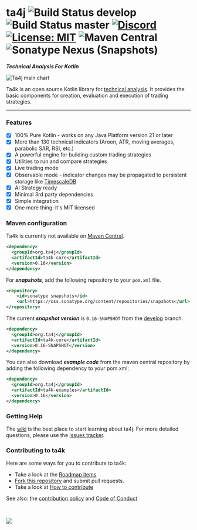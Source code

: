 # ta4j  ![Build Status develop](https://github.com/ta4j/ta4j/workflows/Test/badge.svg?branch=develop) ![Build Status master](https://github.com/ta4j/ta4j/workflows/Test/badge.svg?branch=master) [![Discord](https://img.shields.io/discord/745552125769023488.svg?label=&logo=discord&logoColor=ffffff&color=7389D8&labelColor=6A7EC2)](https://discord.gg/HX9MbWZ) [![License: MIT](https://img.shields.io/badge/License-MIT-brightgreen.svg)](https://opensource.org/licenses/MIT) ![Maven Central](https://img.shields.io/maven-central/v/org.ta4j/ta4j-parent?color=blue&label=Version) ![Sonatype Nexus (Snapshots)](https://img.shields.io/nexus/s/org.ta4j/ta4j-parent?label=Snapshot&server=https%3A%2F%2Foss.sonatype.org%2F)


***Technical Analysis For Kotlin***

![Ta4j main chart](https://raw.githubusercontent.com/ta4j/ta4j-wiki/master/img/ta4j_main_chart.png)

Ta4k is an open source Kotlin library for [technical analysis](http://en.wikipedia.org/wiki/Technical_analysis). It
provides the basic components for creation, evaluation and execution of trading strategies.

---

### Features

* [x] 100% Pure Kotlin - works on any Java Platform version 21 or later
* [x] More than 130 technical indicators (Aroon, ATR, moving averages, parabolic SAR, RSI, etc.)
* [x] A powerful engine for building custom trading strategies
* [x] Utilities to run and compare strategies
* [x] Live trading mode
* [x] Observable mode - indicator changes may be propagated to persistent storage
  like [TimescaleDB](https://github.com/timescale/timescaledb)
* [x] AI Strategy ready
* [x] Minimal 3rd party dependencies
* [x] Simple integration
* [x] One more thing: it's MIT licensed

### Maven configuration

Ta4k is currently not available on [Maven Central](http://search.maven.org/#search).

```xml
<dependency>
  <groupId>org.ta4j</groupId>
  <artifactId>ta4k-core</artifactId>
  <version>0.16</version>
</dependency>
```

For ***snapshots***, add the following repository to your `pom.xml` file.
```xml
<repository>
    <id>sonatype snapshots</id>
    <url>https://oss.sonatype.org/content/repositories/snapshots</url>
</repository>
```
The current ***snapshot version*** is `0.16-SNAPSHOT` from the [develop](https://github.com/ta4j/ta4j/tree/develop) branch.
```xml
<dependency>
  <groupId>org.ta4j</groupId>
  <artifactId>ta4k-core</artifactId>
  <version>0.16-SNAPSHOT</version>
</dependency>
```

You can also download ***example code*** from the maven central repository by adding the following dependency to your pom.xml:
```xml
<dependency>
  <groupId>org.ta4j</groupId>
  <artifactId>ta4k-examples</artifactId>
  <version>0.16</version>
</dependency>
```
### Getting Help
The [wiki](https://ta4j.github.io/ta4j-wiki/) is the best place to start learning about ta4j. For more detailed questions, please use the [issues tracker](https://github.com/ta4j/ta4j/issues).

### Contributing to ta4k

Here are some ways for you to contribute to ta4k:
  * Take a look at the [Roadmap items](https://ta4j.github.io/ta4j-wiki/Roadmap-and-Tasks.html)
  * [Fork this repository](http://help.github.com/forking/) and submit pull requests.
  * Take a look at [How to contribute](https://ta4j.github.io/ta4j-wiki/How-to-contribute)

See also: the [contribution policy](.github/CONTRIBUTING.md) and [Code of Conduct](CODE_OF_CONDUCT.md)

&nbsp;
&nbsp;

<a href = https://github.com/ta4j/ta4j/graphs/contributors>
  <img src = https://contrib.rocks/image?repo=ta4j/ta4j>
</a>

